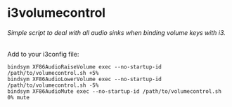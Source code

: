 # i3volumecontrol

###### Simple script to deal with all audio sinks when binding volume keys with i3. 

Add to your i3config file:

```
bindsym XF86AudioRaiseVolume exec --no-startup-id /path/to/volumecontrol.sh +5%
bindsym XF86AudioLowerVolume exec --no-startup-id /path/to/volumecontrol.sh -5%
bindsym XF86AudioMute exec --no-startup-id /path/to/volumecontrol.sh 0% mute
```

